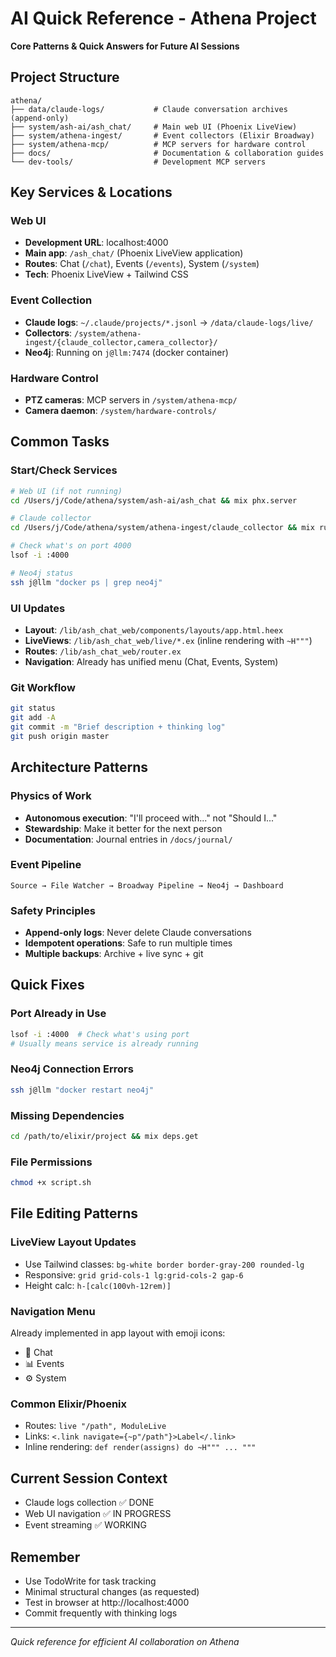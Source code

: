 # AI Quick Reference - Athena Project

**Core Patterns & Quick Answers for Future AI Sessions**

## Project Structure
```
athena/
├── data/claude-logs/           # Claude conversation archives (append-only)
├── system/ash-ai/ash_chat/     # Main web UI (Phoenix LiveView)
├── system/athena-ingest/       # Event collectors (Elixir Broadway)
├── system/athena-mcp/          # MCP servers for hardware control
├── docs/                       # Documentation & collaboration guides
└── dev-tools/                  # Development MCP servers
```

## Key Services & Locations

### Web UI
- **Development URL**: localhost:4000
- **Main app**: `/ash_chat/` (Phoenix LiveView application)
- **Routes**: Chat (`/chat`), Events (`/events`), System (`/system`)
- **Tech**: Phoenix LiveView + Tailwind CSS

### Event Collection
- **Claude logs**: `~/.claude/projects/*.jsonl` → `/data/claude-logs/live/`
- **Collectors**: `/system/athena-ingest/{claude_collector,camera_collector}/`
- **Neo4j**: Running on `j@llm:7474` (docker container)

### Hardware Control
- **PTZ cameras**: MCP servers in `/system/athena-mcp/`
- **Camera daemon**: `/system/hardware-controls/`

## Common Tasks

### Start/Check Services
```bash
# Web UI (if not running)
cd /Users/j/Code/athena/system/ash-ai/ash_chat && mix phx.server

# Claude collector
cd /Users/j/Code/athena/system/athena-ingest/claude_collector && mix run --no-halt

# Check what's on port 4000
lsof -i :4000

# Neo4j status
ssh j@llm "docker ps | grep neo4j"
```

### UI Updates
- **Layout**: `/lib/ash_chat_web/components/layouts/app.html.heex`
- **LiveViews**: `/lib/ash_chat_web/live/*.ex` (inline rendering with `~H"""`)
- **Routes**: `/lib/ash_chat_web/router.ex`
- **Navigation**: Already has unified menu (Chat, Events, System)

### Git Workflow
```bash
git status
git add -A
git commit -m "Brief description + thinking log"
git push origin master
```

## Architecture Patterns

### Physics of Work
- **Autonomous execution**: "I'll proceed with..." not "Should I..."
- **Stewardship**: Make it better for the next person
- **Documentation**: Journal entries in `/docs/journal/`

### Event Pipeline
```
Source → File Watcher → Broadway Pipeline → Neo4j → Dashboard
```

### Safety Principles
- **Append-only logs**: Never delete Claude conversations
- **Idempotent operations**: Safe to run multiple times
- **Multiple backups**: Archive + live sync + git

## Quick Fixes

### Port Already in Use
```bash
lsof -i :4000  # Check what's using port
# Usually means service is already running
```

### Neo4j Connection Errors
```bash
ssh j@llm "docker restart neo4j"
```

### Missing Dependencies
```bash
cd /path/to/elixir/project && mix deps.get
```

### File Permissions
```bash
chmod +x script.sh
```

## File Editing Patterns

### LiveView Layout Updates
- Use Tailwind classes: `bg-white border border-gray-200 rounded-lg`
- Responsive: `grid grid-cols-1 lg:grid-cols-2 gap-6`
- Height calc: `h-[calc(100vh-12rem)]`

### Navigation Menu
Already implemented in app layout with emoji icons:
- 💬 Chat
- 📊 Events  
- ⚙️ System

### Common Elixir/Phoenix
- Routes: `live "/path", ModuleLive`
- Links: `<.link navigate={~p"/path"}>Label</.link>`
- Inline rendering: `def render(assigns) do ~H""" ... """`

## Current Session Context
- Claude logs collection ✅ DONE
- Web UI navigation ✅ IN PROGRESS  
- Event streaming ✅ WORKING

## Remember
- Use TodoWrite for task tracking
- Minimal structural changes (as requested)
- Test in browser at http://localhost:4000
- Commit frequently with thinking logs

---
*Quick reference for efficient AI collaboration on Athena*
